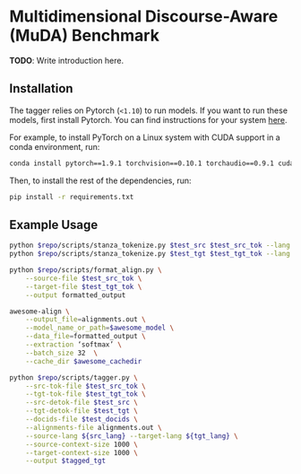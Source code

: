 # Multidimensional Discourse-Aware (MuDA) Benchmark

**TODO**: Write introduction here.

## Installation

The tagger relies on Pytorch (`<1.10`) to run models. If you want to run these models, first install Pytorch. You can find instructions for your system [here](https://pytorch.org/get-started/locally/).

For example, to install PyTorch on a Linux system with CUDA support in a conda environment, run:

```bash
conda install pytorch==1.9.1 torchvision==0.10.1 torchaudio==0.9.1 cudatoolkit=11.3 -c pytorch -c conda-forge
```

Then, to install the rest of the dependencies, run:

```bash
pip install -r requirements.txt
```

## Example Usage

```bash
python $repo/scripts/stanza_tokenize.py $test_src $test_src_tok --lang $src_lang
python $repo/scripts/stanza_tokenize.py $test_tgt $test_tgt_tok --lang $tgt_lang

python $repo/scripts/format_align.py \
    --source-file $test_src_tok \
    --target-file $test_tgt_tok \
    --output formatted_output

awesome-align \
    --output_file=alignments.out \
    --model_name_or_path=$awesome_model \
    --data_file=formatted_output \
    --extraction ‘softmax’ \
    --batch_size 32  \
    --cache_dir $awesome_cachedir

python $repo/scripts/tagger.py \
    --src-tok-file $test_src_tok \
    --tgt-tok-file $test_tgt_tok \
    --src-detok-file $test_src \
    --tgt-detok-file $test_tgt \
    --docids-file $test_docids \
    --alignments-file alignments.out \
    --source-lang ${src_lang} --target-lang ${tgt_lang} \
    --source-context-size 1000 \
    --target-context-size 1000 \
    --output $tagged_tgt
```